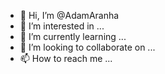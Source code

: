 - 👋 Hi, I’m @AdamAranha
- 👀 I’m interested in ...
- 🌱 I’m currently learning ...
- 💞️ I’m looking to collaborate on ...
- 📫 How to reach me ...

<!---
AdamAranha/AdamAranha is a ✨ special ✨ repository because its `README.md` (this file) appears on your GitHub profile.
You can click the Preview link to take a look at your changes.
--->
